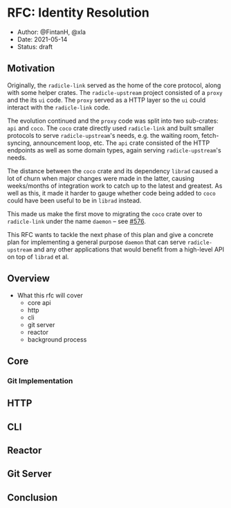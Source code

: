 # RFC: Identity Resolution

* Author: @FintanH, @xla
* Date: 2021-05-14
* Status: draft

## Motivation

Originally, the `radicle-link` served as the home of the core protocol, along with some helper crates. The `radicle-upstream` project consisted of a `proxy` and the its `ui` code. The `proxy` served as a HTTP layer so the `ui` could interact with the `radicle-link` code.

The evolution continued and the `proxy` code was split into two sub-crates: `api` and `coco`. The `coco` crate directly used `radicle-link` and built smaller protocols to serve `radicle-upstream`'s needs, e.g. the waiting room, fetch-syncing, announcement loop, etc. The `api` crate consisted of the HTTP endpoints as well as some domain types, again serving `radicle-upstream`'s needs.

The distance between the `coco` crate and its dependency `librad` caused a lot of churn when major changes were made in the latter, causing weeks/months of integration work to catch up to the latest and greatest. As well as this, it made it harder to gauge whether code being added to `coco` could have been useful to be in `librad` instead.

This made us make the first move to migrating the `coco` crate over to `radicle-link` under the name `daemon` – see [#576](https://github.com/radicle-dev/radicle-link/pull/576).

This RFC wants to tackle the next phase of this plan and give a concrete plan for implementing a general purpose `daemon` that can serve `radicle-upstream` and any other applications that would benefit from a high-level API on top of `librad` et al.

## Overview

- What this rfc will cover
  - core api
  - http
  - cli
  - git server
  - reactor
  - background process

## Core

### Git Implementation

## HTTP

## CLI

## Reactor

## Git Server

## Conclusion


